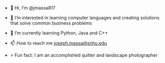 - 👋 Hi, I’m @jmassa817
- 👀 I’m interested in learning computer languages and creating solutions that solve common business problems
- 🌱 I’m currently learning Python, Java and C++

- 📫 How to reach me joseph.massa@snhu.edu

- ⚡ Fun fact: I am an accomplished quilter and landscape photographer

<!---
jmassa817/jmassa817 is a ✨ special ✨ repository because its `README.md` (this file) appears on your GitHub profile.
You can click the Preview link to take a look at your changes.
--->
